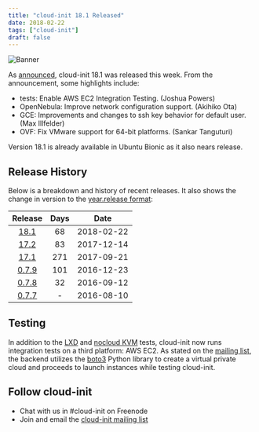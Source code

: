 ```yaml
---
title: "cloud-init 18.1 Released"
date: 2018-02-22
tags: ["cloud-init"]
draft: false
---
```


![Banner](/img/cloud-init/cloud-init.png#center)

As [announced](https://lists.launchpad.net/cloud-init/msg00144.html), cloud-init 18.1 was released this week. From the announcement, some highlights include:

- tests: Enable AWS EC2 Integration Testing. (Joshua Powers)
- OpenNebula: Improve network configuration support. (Akihiko Ota)
- GCE: Improvements and changes to ssh key behavior for default user. (Max Illfelder)
- OVF: Fix VMware support for 64-bit platforms. (Sankar Tanguturi)

Version 18.1 is already available in Ubuntu Bionic as it also nears release.

## Release History

Below is a breakdown and history of recent releases. It also shows the change in version to the [year.release format](https://lists.launchpad.net/cloud-init/msg00097.html):

| Release | Days | Date |
|:-------:|:----:|:----:|
[18.1](https://lists.launchpad.net/cloud-init/msg00144.html) | 68  | 2018-02-22
[17.2](https://lists.launchpad.net/cloud-init/msg00117.html) | 83  | 2017-12-14
[17.1](https://lists.launchpad.net/cloud-init/msg00106.html) | 271  | 2017-09-21
[0.7.9](https://lists.launchpad.net/cloud-init/msg00057.html) | 101  |  2016-12-23
[0.7.8](https://lists.launchpad.net/cloud-init/msg00043.html) | 32  | 2016-09-12
[0.7.7](https://lists.launchpad.net/cloud-init/msg00041.html) | - | 2016-08-10

## Testing

In addition to the [LXD](https://lists.launchpad.net/cloud-init/msg00058.html) and [nocloud KVM](https://lists.launchpad.net/cloud-init/msg00101.html) tests, cloud-init now runs integration tests on a third platform: AWS EC2. As stated on the [mailing list](https://lists.launchpad.net/cloud-init/msg00125.html), the backend utilizes the [boto3](https://boto3.readthedocs.io/en/latest/) Python library to create a virtual private cloud and proceeds to launch instances while testing cloud-init.

## Follow cloud-init

- Chat with us in #cloud-init on Freenode
- Join and email the [cloud-init mailing list](https://launchpad.net/~cloud-init)
